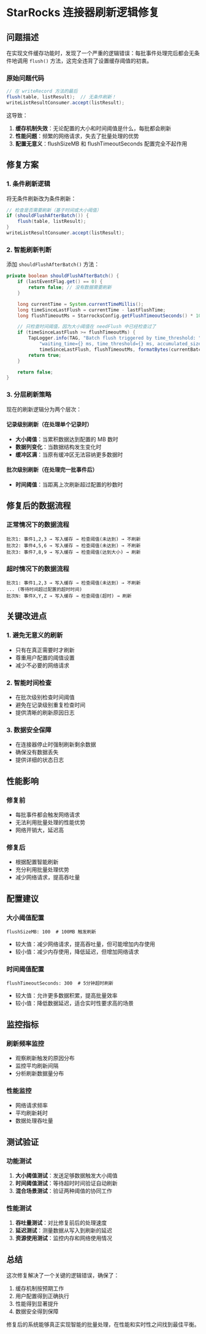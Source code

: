 # StarRocks 连接器刷新逻辑修复

## 问题描述

在实现文件缓存功能时，发现了一个严重的逻辑错误：每批事件处理完后都会无条件地调用 `flush()` 方法，这完全违背了设置缓存阈值的初衷。

### 原始问题代码
```java
// 在 writeRecord 方法的最后
flush(table, listResult);  // 无条件刷新！
writeListResultConsumer.accept(listResult);
```

这导致：
1. **缓存机制失效**：无论配置的大小和时间阈值是什么，每批都会刷新
2. **性能问题**：频繁的网络请求，失去了批量处理的优势
3. **配置无意义**：flushSizeMB 和 flushTimeoutSeconds 配置完全不起作用

## 修复方案

### 1. 条件刷新逻辑
将无条件刷新改为条件刷新：
```java
// 检查是否需要刷新（基于时间或大小阈值）
if (shouldFlushAfterBatch()) {
    flush(table, listResult);
}
writeListResultConsumer.accept(listResult);
```

### 2. 智能刷新判断
添加 `shouldFlushAfterBatch()` 方法：
```java
private boolean shouldFlushAfterBatch() {
    if (lastEventFlag.get() == 0) {
        return false; // 没有数据需要刷新
    }

    long currentTime = System.currentTimeMillis();
    long timeSinceLastFlush = currentTime - lastFlushTime;
    long flushTimeoutMs = StarrocksConfig.getFlushTimeoutSeconds() * 1000L;

    // 只检查时间阈值，因为大小阈值在 needFlush 中已经检查过了
    if (timeSinceLastFlush >= flushTimeoutMs) {
        TapLogger.info(TAG, "Batch flush triggered by time_threshold: " +
            "waiting_time={} ms, time_threshold={} ms, accumulated_size={}",
            timeSinceLastFlush, flushTimeoutMs, formatBytes(currentBatchSize));
        return true;
    }

    return false;
}
```

### 3. 分层刷新策略

现在的刷新逻辑分为两个层次：

#### 记录级别刷新（在处理单个记录时）
- **大小阈值**：当累积数据达到配置的 MB 数时
- **数据列变化**：当数据结构发生变化时
- **缓冲区满**：当原有缓冲区无法容纳更多数据时

#### 批次级别刷新（在处理完一批事件后）
- **时间阈值**：当距离上次刷新超过配置的秒数时

## 修复后的数据流程

### 正常情况下的数据流程
```
批次1: 事件1,2,3 → 写入缓存 → 检查阈值(未达到) → 不刷新
批次2: 事件4,5,6 → 写入缓存 → 检查阈值(未达到) → 不刷新
批次3: 事件7,8,9 → 写入缓存 → 检查阈值(达到大小) → 刷新
```

### 超时情况下的数据流程
```
批次1: 事件1,2,3 → 写入缓存 → 检查阈值(未达到) → 不刷新
... (等待时间超过配置的超时时间)
批次N: 事件X,Y,Z → 写入缓存 → 检查阈值(超时) → 刷新
```

## 关键改进点

### 1. 避免无意义的刷新
- 只有在真正需要时才刷新
- 尊重用户配置的阈值设置
- 减少不必要的网络请求

### 2. 智能时间检查
- 在批次级别检查时间阈值
- 避免在记录级别重复检查时间
- 提供清晰的刷新原因日志

### 3. 数据安全保障
- 在连接器停止时强制刷新剩余数据
- 确保没有数据丢失
- 提供详细的状态日志

## 性能影响

### 修复前
- 每批事件都会触发网络请求
- 无法利用批量处理的性能优势
- 网络开销大，延迟高

### 修复后
- 根据配置智能刷新
- 充分利用批量处理优势
- 减少网络请求，提高吞吐量

## 配置建议

### 大小阈值配置
```
flushSizeMB: 100  # 100MB 触发刷新
```
- 较大值：减少网络请求，提高吞吐量，但可能增加内存使用
- 较小值：减少内存使用，降低延迟，但增加网络请求

### 时间阈值配置
```
flushTimeoutSeconds: 300  # 5分钟超时刷新
```
- 较大值：允许更多数据积累，提高批量效率
- 较小值：降低数据延迟，适合实时性要求高的场景

## 监控指标

### 刷新频率监控
- 观察刷新触发的原因分布
- 监控平均刷新间隔
- 分析刷新数据量分布

### 性能监控
- 网络请求频率
- 平均刷新耗时
- 数据处理吞吐量

## 测试验证

### 功能测试
1. **大小阈值测试**：发送足够数据触发大小阈值
2. **时间阈值测试**：等待超时时间验证自动刷新
3. **混合场景测试**：验证两种阈值的协同工作

### 性能测试
1. **吞吐量测试**：对比修复前后的处理速度
2. **延迟测试**：测量数据从写入到刷新的延迟
3. **资源使用测试**：监控内存和网络使用情况

## 总结

这次修复解决了一个关键的逻辑错误，确保了：
1. 缓存机制按预期工作
2. 用户配置得到正确执行
3. 性能得到显著提升
4. 数据安全得到保障

修复后的系统能够真正实现智能的批量处理，在性能和实时性之间找到最佳平衡。

